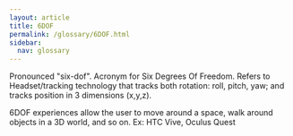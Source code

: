 ```yaml
---
layout: article
title: 6DOF
permalink: /glossary/6DOF.html
sidebar:
  nav: glossary
---
```

Pronounced "six-dof".
Acronym for Six Degrees Of Freedom.
Refers to Headset/tracking technology that tracks both rotation: roll, pitch, yaw; and tracks position in 3 dimensions (x,y,z).

6DOF experiences allow the user to move around a space, walk around objects in a 3D world, and so on.  Ex: HTC Vive, Oculus Quest